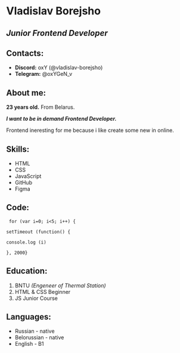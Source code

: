 # Vladislav Borejsho

## ***Junior Frontend Developer***

## Contacts: 
* **Discord:** oxY (@vladislav-borejsho)
* **Telegram:** @oxYGeN_v

## About me:
**23 years old.** From Belarus.

***I want to be in demand Frontend Developer.***

Frontend ineresting for me because i like create some new in online.

## Skills:
* HTML
* CSS
* JavaScript 
* GitHub 
* Figma

## Code:
```
 for (var i=0; i<5; i++) {

setTimeout (function() {

console.log (i)

}, 2000} 
```

## Education:

1. BNTU *(Engeneer of Thermal Station)*
2. HTML & CSS Beginner
3. JS Junior Course

## Languages:
* Russian - native
* Belorussian - native
* English - B1
